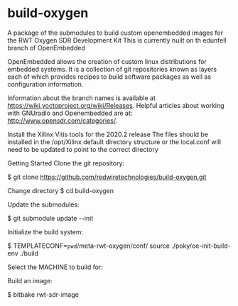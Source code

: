 # build-oxygen
A package of the submodules to build custom openembedded images for the RWT Oxygen  SDR Development Kit
This is currently nuilt on th edunfell branch of OpenEmbedded

OpenEmbedded allows the creation of custom linux distributions for embedded systems. It is a collection of git repositories known as layers each of which provides recipes to build software packages as well as configuration information.

Information about the branch names is available at https://wiki.yoctoproject.org/wiki/Releases. Helpful articles about working with GNUradio and Openembedded are at: http://www.opensdr.com/categories/.


Install the Xilinx Vitis tools for the 2020.2 release
The files should be installed in the /opt/Xilinx default directory structure or the local.conf will need to be updated to point to the correct directory

Getting Started
Clone the git repository:

$ git clone https://github.com/redwiretechnologies/build-oxygen.git

Change directory
$ cd build-oxygen


Update the submodules:

$ git submodule update --init

Initialize the build system:

$ TEMPLATECONF=`pwd`/meta-rwt-oxygen/conf/ source ./poky/oe-init-build-env ./build

Select the MACHINE to build for:

Build an image:

$ bitbake rwt-sdr-image


